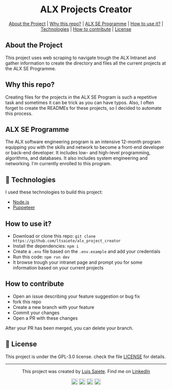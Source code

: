 <h1 align="center">
ALX Projects Creator
</h1>

<p align="center">
 <a href="#about-the-project">About the Project</a> |
 <a href="#why-this-repo?">Why this repo?</a> |
 <a href="#alx-se-programme">ALX SE Programme</a> |
 <a href="#how-to-use-it?">How to use it?</a> |
 <a href="#rocket-technologies">Technologies</a> |
 <a href="#how-to-contribute">How to contribute</a> |
 <a href="#memo-license">License</a>
</p>

## About the Project

This project uses web scraping to navigate trough the ALX Intranet and gather information to create the directory and files all the current projects at the ALX SE Programme.

## Why this repo?

Creating files for the projects in the ALX SE Program is such a repetitive task and sometimes it can be trick as you can have typos. Also, I often forget to create the READMEs for these projects, so I decided to automate this process.

## ALX SE Programme

The ALX software engineering program is an intensive 12-month program equipping you with the skills and network to become a front-end developer or back-end developer. It includes low- and high-level programming, algorithms, and databases. It also includes system engineering and networking. I'm currently enrolled to this program.

## :rocket: Technologies

I used these technologies to build this project:

- [Node.js](https://nodejs.org/en)
- [Puppeteer](https://pptr.dev/)

## How to use it?

- Download or clone this repo: `git clone https://github.com/ltsaiete/alx_project_creator`
- Install the dependencies: `npm i`
- Create a `.env` file based on the `.env.example` and add your credentials
- Run this code: `npm run dev`
- It browse trough your intranet page and prompt you for some information based on your current projects

## How to contribute

- Open an issue describing your feature suggestion or bug fix
- fork this repo
- Create a new branch with your feature
- Commit your changes
- Open a PR with these changes

After your PR has been merged, you can delete your branch.

## :memo: License

This project is under the GPL-3.0 license. check the file [LICENSE](LICENSE) for details.

---

<p align="center">
This project was created by <a href="https://twitter.com/ltsaiete">Luis Saiete</a>. Find me on <a href="https://www.linkedin.com/in/ltsaiete/">LinkedIn</a>
</p>

<p align="center">
  <a href="https://twitter.com/ltsaiete" target="_blank"><img align="center" src="https://cdn.jsdelivr.net/npm/simple-icons@5.14.0/icons/twitter.svg" alt="ltsaiete" width="20" height="20" /></a>
  <a href="https://www.linkedin.com/in/ltsaiete/" target="_blank"><img align="center" src="https://cdn.jsdelivr.net/npm/simple-icons@5.14.0/icons/linkedin.svg" alt="ltsaiete" width="20" height="20" /></a>
  <a href="https://instagram.com/ltsaiete/" target="_blank"><img align="center" src="https://cdn.jsdelivr.net/npm/simple-icons@5.14.0/icons/instagram.svg" alt="ltsaiete" width="20" height="20" /></a>
  <a href="https://fb.com/ltsaiete/" target="_blank"><img align="center" src="https://cdn.jsdelivr.net/npm/simple-icons@5.14.0/icons/facebook.svg" alt="ltsaiete" width="20" height="20" /></a>
</p>
